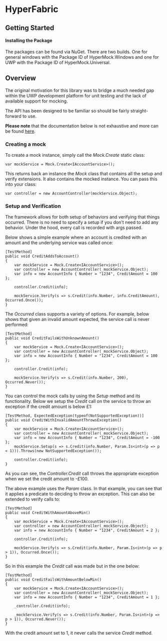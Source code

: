# HyperFabric

## Getting Started

#### Installing the Package

The packages can be found via NuGet. There are two builds. One for general windows with the Package ID of HyperMock.Windows and one for UWP with the Package ID of HyperMock.Universal.

## Overview

The original motivation for this library was to bridge a much needed gap within the UWP development platform for unit testing and the lack of available support for mocking.

The API has been designed to be familiar so should be fairly straight-forward to use.

**Please note** that the documentation below is not exhaustive and more can be found [here](https://github.com/hypersolutions/hypermock/wiki).

### Creating a mock

To create a mock instance, simply call the _Mock.Create<T>_ static class:

```
var mockService = Mock.Create<IAccountService>();

```

This returns back an instance the _Mock_ class that contains all the setup and verify extensions. It also contains the mocked instance. You can pass this into your class:

```
var controller = new AccountController(mockService.Object);
```

### Setup and Verification

The framework allows for both setup of behaviors and verifying that things occurred. There is no need to specify a setup if you don't need to add any behavior. Under the hood, every call is recorded with args passed.

Below shows a simple example where an account is credited with an amount and the underlying service was called once:

```
[TestMethod]
public void CreditAddsToAccount()
{
    var mockService = Mock.Create<IAccountService>();
    var controller = new AccountController(_mockService.Object);
    var info = new AccountInfo { Number = "1234", CreditAmount = 100 };

    controller.Credit(info);

    mockService.Verify(s => s.Credit(info.Number, info.CreditAmount), Occurred.Once());
}
```

The _Occurred_ class supports a variety of options. For example, below shows that given an invalid amount expected, the service call is never performed:

```
[TestMethod]
public void CreditFailsWithUnknownAmount()
{
    var mockService = Mock.Create<IAccountService>();
    var controller = new AccountController(_mockService.Object);
    var info = new AccountInfo { Number = "1234", CreditAmount = 100 };

    controller.Credit(info);

    mockService.Verify(s => s.Credit(info.Number, 200), Occurred.Never());
}
```

You can control the mock calls by using the _Setup_ method and its functionality. Below we setup the _Credit_ call on the service to throw an exception if the credit amount is below £1:

```
[TestMethod, ExpectedException(typeof(NotSupportedException))]
public void CreditWithInvalidAmountThrowsException()
{
    var mockService = Mock.Create<IAccountService>();
    var controller = new AccountController(_mockService.Object);
    var info = new AccountInfo { Number = "1234", CreditAmount = -100 };
    mockService.Setup(s => s.Credit(info.Number, Param.Is<int>(p => p < 1))).Throws(new NotSupportedException());

    controller.Credit(info);
}
```

As you can see, the _Controller.Credit_ call throws the appropriate exception when we set the credit amount to -£100.

The above example uses the _Param_ class. In that example, you can see that it applies a predicate to deciding to throw an exception. This can also be extended to verify calls to:

```
[TestMethod]
public void CreditWithAmountAboveMin()
{
    var mockService = Mock.Create<IAccountService>();
    var controller = new AccountController(_mockService.Object);
    var info = new AccountInfo { Number = "1234", CreditAmount = 2 };

    controller.Credit(info);

    mockService.Verify(s => s.Credit(info.Number, Param.Is<int>(p => p > 1)), Occurred.Once());
}
```

So in this example the _Credit_ call was made but in the one below:

```
[TestMethod]
public void CreditFailsWithAmountBelowMin()
{
    var mockService = Mock.Create<IAccountService>();
    var controller = new AccountController(_mockService.Object);
    var info = new AccountInfo { Number = "1234", CreditAmount = 1 };

    _controller.Credit(info);

    _mockService.Verify(s => s.Credit(info.Number, Param.Is<int>(p => p > 1)), Occurred.Never());
}
```

With the credit amount set to 1, it never calls the service _Credit_ method.
  
